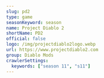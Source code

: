 ```yaml
---
slug: pd2
type: game
seasonKeyword: season
name: Project Diablo 2
shortName: PD2
official: false
logo: /img/projectdiablo2logo.webp
url: https://www.projectdiablo2.com
group: Diablo Mods
crawlerSettings:
  keywords: ["season 11", "s11"]
---
```

